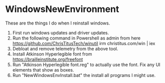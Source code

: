 # WindowsNewEnvironment
These are the things I do when I reinstall windows.
1. First run windows updates and driver updates.
2. Run the following command in Powershell as admin from here https://github.com/ChrisTitusTech/winutil
     irm christitus.com/win | iex
3. Debloat and remove telemetry from the above tool.
4. Install Atkinson Hyperlegible font from https://brailleinstitute.org/freefont
5. Run "Atkinson Hyperlegible font.reg" to actually use the font.
    Fix any UI elements that show as boxes.
6. Run "NewWindowsEnvInstall.bat" the install all programs I might use.
